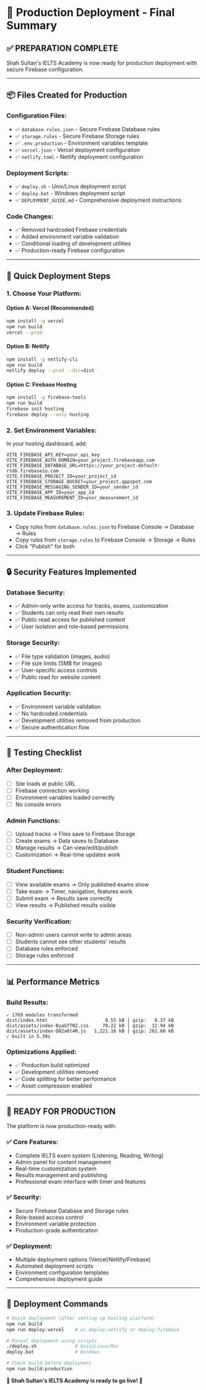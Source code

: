 # 🎯 Production Deployment - Final Summary

## ✅ **PREPARATION COMPLETE**

Shah Sultan's IELTS Academy is now ready for production deployment with secure Firebase configuration.

---

## 📦 **Files Created for Production**

### Configuration Files:
- ✅ `database.rules.json` - Secure Firebase Database rules
- ✅ `storage.rules` - Secure Firebase Storage rules  
- ✅ `.env.production` - Environment variables template
- ✅ `vercel.json` - Vercel deployment configuration
- ✅ `netlify.toml` - Netlify deployment configuration

### Deployment Scripts:
- ✅ `deploy.sh` - Unix/Linux deployment script
- ✅ `deploy.bat` - Windows deployment script
- ✅ `DEPLOYMENT_GUIDE.md` - Comprehensive deployment instructions

### Code Changes:
- ✅ Removed hardcoded Firebase credentials
- ✅ Added environment variable validation
- ✅ Conditional loading of development utilities
- ✅ Production-ready Firebase configuration

---

## 🚀 **Quick Deployment Steps**

### 1. Choose Your Platform:

#### **Option A: Vercel (Recommended)**
```bash
npm install -g vercel
npm run build
vercel --prod
```

#### **Option B: Netlify**
```bash
npm install -g netlify-cli
npm run build
netlify deploy --prod --dir=dist
```

#### **Option C: Firebase Hosting**
```bash
npm install -g firebase-tools
npm run build
firebase init hosting
firebase deploy --only hosting
```

### 2. Set Environment Variables:
In your hosting dashboard, add:
```
VITE_FIREBASE_API_KEY=your_api_key
VITE_FIREBASE_AUTH_DOMAIN=your_project.firebaseapp.com
VITE_FIREBASE_DATABASE_URL=https://your_project-default-rtdb.firebaseio.com
VITE_FIREBASE_PROJECT_ID=your_project_id
VITE_FIREBASE_STORAGE_BUCKET=your_project.appspot.com
VITE_FIREBASE_MESSAGING_SENDER_ID=your_sender_id
VITE_FIREBASE_APP_ID=your_app_id
VITE_FIREBASE_MEASUREMENT_ID=your_measurement_id
```

### 3. Update Firebase Rules:
- Copy rules from `database.rules.json` to Firebase Console → Database → Rules
- Copy rules from `storage.rules` to Firebase Console → Storage → Rules
- Click "Publish" for both

---

## 🔒 **Security Features Implemented**

### Database Security:
- ✅ Admin-only write access for tracks, exams, customization
- ✅ Students can only read their own results
- ✅ Public read access for published content
- ✅ User isolation and role-based permissions

### Storage Security:
- ✅ File type validation (images, audio)
- ✅ File size limits (5MB for images)
- ✅ User-specific access controls
- ✅ Public read for website content

### Application Security:
- ✅ Environment variable validation
- ✅ No hardcoded credentials
- ✅ Development utilities removed from production
- ✅ Secure authentication flow

---

## 🧪 **Testing Checklist**

### After Deployment:
- [ ] Site loads at public URL
- [ ] Firebase connection working
- [ ] Environment variables loaded correctly
- [ ] No console errors

### Admin Functions:
- [ ] Upload tracks → Files save to Firebase Storage
- [ ] Create exams → Data saves to Database
- [ ] Manage results → Can view/edit/publish
- [ ] Customization → Real-time updates work

### Student Functions:
- [ ] View available exams → Only published exams show
- [ ] Take exam → Timer, navigation, features work
- [ ] Submit exam → Results save correctly
- [ ] View results → Published results visible

### Security Verification:
- [ ] Non-admin users cannot write to admin areas
- [ ] Students cannot see other students' results
- [ ] Database rules enforced
- [ ] Storage rules enforced

---

## 📊 **Performance Metrics**

### Build Results:
```
✓ 1769 modules transformed
dist/index.html                     0.55 kB │ gzip:   0.37 kB
dist/assets/index-ByaGfTN2.css     78.22 kB │ gzip:  12.94 kB  
dist/assets/index-D02a6t4R.js   1,221.16 kB │ gzip: 262.60 kB
✓ built in 5.39s
```

### Optimizations Applied:
- ✅ Production build optimized
- ✅ Development utilities removed
- ✅ Code splitting for better performance
- ✅ Asset compression enabled

---

## 🎉 **READY FOR PRODUCTION**

The platform is now production-ready with:

### ✅ **Core Features:**
- Complete IELTS exam system (Listening, Reading, Writing)
- Admin panel for content management
- Real-time customization system
- Results management and publishing
- Professional exam interface with timer and features

### ✅ **Security:**
- Secure Firebase Database and Storage rules
- Role-based access control
- Environment variable protection
- Production-grade authentication

### ✅ **Deployment:**
- Multiple deployment options (Vercel/Netlify/Firebase)
- Automated deployment scripts
- Environment configuration templates
- Comprehensive deployment guide

---

## 🔧 **Deployment Commands**

```bash
# Quick deployment (after setting up hosting platform)
npm run build
npm run deploy:vercel    # or deploy:netlify or deploy:firebase

# Manual deployment using scripts
./deploy.sh              # Unix/Linux/Mac
deploy.bat               # Windows

# Check build before deployment
npm run build:production
```

**🎊 Shah Sultan's IELTS Academy is ready to go live! 🎊**